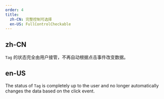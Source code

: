 ```yaml
---
order: 4
title:
  zh-CN: 完整控制可选择
  en-US: FullControlCheckable
---
```


## zh-CN

`Tag` 的状态完全由用户接管，不再自动根据点击事件改变数据。

## en-US

The status of `Tag` is completely up to the user and no longer automatically changes the data based on the click event.


